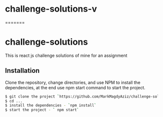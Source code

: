 # challenge-solutions-v
=======
# challenge-solutions
This is react js challenge solutions of mine for an assignment 
## Installation

Clone the repository, change directories, and use NPM to install the dependencies, at the end use npm start command to start the project.

```bash or terminal
$ git clone the project `https://github.com/MarkMagdyAziz/challenge-solutions`
$ cd ...
$ install the dependencies - `npm install`
$ start the project - ` npm start`
